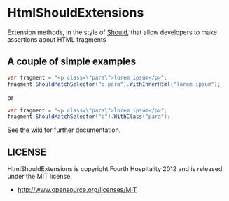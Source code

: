 # HtmlShouldExtensions

Extension methods, in the style of [Should](https://github.com/erichexter/Should/), that allow developers
to make assertions about HTML fragments

## A couple of simple examples

``` C#
var fragment = "<p class=\"para\">lorem ipsum</p>";
fragment.ShouldMatchSelector("p.para").WithInnerHtml("lorem ipsum");
```

or

``` C#
var fragment = "<p class=\"para\">lorem ipsum</p>";
fragment.ShouldMatchSelector("p").WithClass("para");
```

See [the wiki](https://github.com/fourthhospitality/HtmlShouldExtensions/wiki) for further documentation.

## LICENSE

HtmlShouldExtensions is copyright Fourth Hospitality 2012 and is released under the MIT license:

* http://www.opensource.org/licenses/MIT
